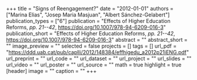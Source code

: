 +++
title = "Signs of Reengagement?"
date = "2012-01-01"
authors = ["Marina Elias", "Josep Maria Masjuan", "Albert Sánchez-Gelabert"]
publication_types = ["6"]
publication = "Effects of Higher Education Reforms, _pp. 21--42_, https://doi.org/10.1007/978-94-6209-016-3"
publication_short = "Effects of Higher Education Reforms, _pp. 21--42_, https://doi.org/10.1007/978-94-6209-016-3"
abstract = ""
abstract_short = ""
image_preview = ""
selected = false
projects = []
tags = []
url_pdf = "https://ddd.uab.cat/pub/caplli/2012/148384/effhigedu_a2012p21iENG.pdf"
url_preprint = ""
url_code = ""
url_dataset = ""
url_project = ""
url_slides = ""
url_video = ""
url_poster = ""
url_source = ""
math = true
highlight = true
[header]
image = ""
caption = ""
+++
